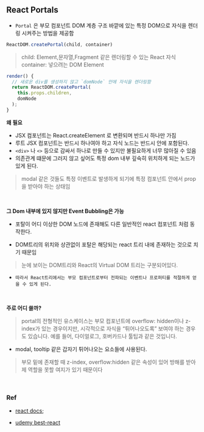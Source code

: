 

## React Portals

- `Portal` 은 부모 컴포넌트 DOM 계층 구조 바깥에 있는 특정 DOM으로 자식을 렌더링 시켜주는 방법을 제공함

```javascript
ReactDOM.createPortal(child, container)
```

> child: Element,문자열,Fragment 같은 렌더링할 수 있는 React 자식
> container: 넣으려는 DOM Element


```javascript
render() {
  // 새로운 div를 생성하지 않고 `domNode` 안에 자식을 렌더링함
  return ReactDOM.createPortal(
    this.props.children,
    domNode
  );
}
```

**왜 필요**

- JSX 컴포넌트는 React.createElement 로 변환되며 반드시 하나만 가짐
- 루트 JSX 컴포넌트는 반드시 하나여야 하고 자식 노드는 반드시 안에 포함된다.
- `<div>` 나 `<>` 등으로 감싸서 하나로 만들 수 있지만 불필요하게 너무 많아질 수 있음
- 의존관계 떄문에 그러지 않고 싶어도 특정 dom 내부 깊숙히 위치하게 되는 노드가 있게 된다.

> modal 같은 것들도 특정 이벤트로 발생하게 되기에 특정 컴포넌트 안에서 prop을 받아야 하는 상태임

<br>

**그 Dom 내부에 있지 않지만 Event Bubbling은 가능**

- 포탈이 어디 이상한 DOM 노드에 존재해도 다른 일반적인 react 컴포넌트 처럼 동작한다.

- DOM트리의 위치와 상관없이 포탈은 해당되는 react 트리 내에 존재하는 것으로 치기 때문임

> 눈에 보이는 DOM트리와 React의 Virtual DOM 트리는 구분되어있다.

- `따라서 React트리에서는 부모 컴포넌트로부터 전파되는 이벤트나 프로퍼티를 적절하게 얻을 수 있게 된다.`


<br>

**주로 어디 쓸까?**

> portal의 전형적인 유스케이스는 부모 컴포넌트에 overflow: hidden이나 z-index가 있는 경우이지만, 시각적으로 자식을 “튀어나오도록” 보여야 하는 경우도 있습니다. 예를 들어, 다이얼로그, 호버카드나 툴팁과 같은 것입니다.

- modal, tooltip 같은 갑자기 튀어나오는 요소들에 사용된다.

> 부모 밑에 존재할 때 z-index, overflow:hidden 같은 속성이 있어 방해를 받아 제 역할을 못할 여지가 있기 때문이다






<br>

### Ref

- [react docs](https://ko.reactjs.org/docs/portals.html);

- [udemy best-react](https://www.udemy.com/course/best-react)

